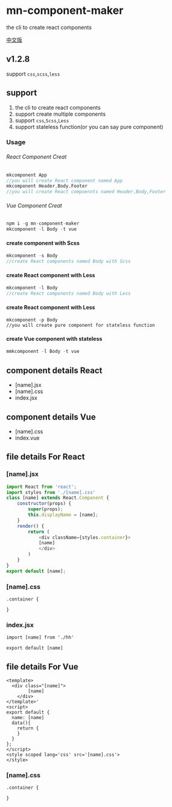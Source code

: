 # mn-component-maker

the cli to create react components

[中文版](https://github.com/caoshining/component-maker/blob/master/README-zh.md)

## v1.2.8

support `css`,`scss`,`less`

## support

1. the cli to create react components
2. support create multiple components
3. support `css`,`Scss`,`Less`
4. support stateless function(or you can say pure component)
### Usage

###### React Component Creat
``` js
mkcomponent App
//you will create React component named App
mkcomponent Header,Body,Footer
//you will create React compoennts named Header,Body,Footer
```
###### Vue Component Creat
``` js
npm i -g mn-component-maker
mkcomponent -l Body -t vue
```

#### create component with Scss
``` js
mkcomponent -s Body
//create React components named Body with Scss
```
#### create React component with Less
``` js
mkcomponent -l Body
//create React components named Body with Less
```

#### create React component with Less
```
mkcomponent -p Body
//you will create pure component for stateless function
```

#### create Vue component with stateless
``` js
mmkcomponent -l Body -t vue
```

## component details React

- [name].jsx
- [name].css
- index.jsx

## component details Vue
- [name].css
- index.vue
## file details For React

### [name].jsx

``` js
import React from 'react';
import styles from './[name].css'
class [name] extends React.Component {
    constructor(props) {
        super(props);
        this.displayName = [name];
    }
    render() {
        return (
            <div className={styles.container}>
            [name]
            </div>
        )
    }
}
export default [name];
```

### [name].css

```
.container {
  
}
```

### index.jsx

```
import [name] from './hh'

export default [name]
```

## file details For Vue

```
<template>
  <div class="[name]">
        [name]
    </div>
</template>'
<script>
export default {
  name: [name]
  data(){
    return {
    }
  }
};
</script>
<style scoped lang='css' src='[name].css'>
</style>
```
### [name].css

```
.container {
  
}
```